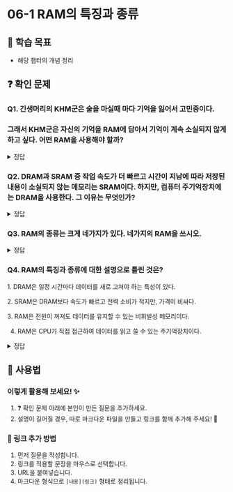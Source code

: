 # 06-1 RAM의 특징과 종류

## 📌 학습 목표
- 해당 챕터의 개념 정리

## ❓ 확인 문제
### Q1. 긴생머리의 KHM군은 술을 마실때 마다 기억을 잃어서 고민중이다.
### 그래서 KHM군은 자신의 기억을 RAM에 담아서 기억이 계속 소실되지 않게 하고 싶다. 어떤 RAM을 사용해야 할까? 


<details>
<summary>정답</summary>

- **SRAM **   

**[해설]**


# 🧠 RAM (Random Access Memory) 이란?  
RAM(램)은 **컴퓨터의 작업 공간** 역할을 하는 메모리입니다.  
- CPU가 프로그램을 실행할 때 **필요한 데이터를 임시로 저장**하는 곳  
- 속도가 빠르지만 **전원이 꺼지면 데이터가 사라지는** **휘발성(Volatile) 메모리**  
- 용량이 크면 클수록 **더 많은 프로그램을 동시에 실행**할 수 있음  

💡 쉽게 말해, RAM은 **책상** 같은 존재!  
- 책상이 클수록 더 많은 책(프로그램)을 펼쳐놓고 작업 가능  
- 하지만 책상 위 자료는 정리하지 않으면 사라지는 것처럼, RAM의 데이터도 **컴퓨터를 끄면 사라짐**

## 램의 종류로 DRAM,SRAM,SDRAM등이 있습니다.

## ✅ 차이점과 장단점  

| 메모리 종류 | 특징 | 장점 | 단점 |
|------------|------------|------------|------------|
| **DRAM (Dynamic RAM)** | 주기적으로 데이터를 새로고침(refresh)해야 하는 메모리 | 가격이 저렴하고, 용량이 크다 | 속도가 상대적으로 느리고, 전력 소비가 많다 |
| **SRAM (Static RAM)** | 새로고침 없이 데이터를 유지하는 메모리 | 속도가 빠르고, 전력 소비가 적다 | 가격이 비싸고, 용량이 작다 |
| **SDRAM (Synchronous DRAM)** | CPU 클럭(Clock)과 동기화된 DRAM | 기존 DRAM보다 속도가 빠르며, 대량의 데이터를 처리하기 좋다 | SRAM보다는 느리고, 여전히 주기적인 새로고침이 필요함 |

---

## 🎯 정리하면?  
- **빠른 속도 원하면?** → **SRAM**  
- **대용량 & 가성비 원하면?** → **DRAM / SDRAM**  
- **CPU랑 동기화해서 더 빠르게 쓰고 싶다?** → **SDRAM**  

💡 그래서 컴퓨터에서는 주로 **SDRAM**(DDR4, DDR5 같은 램)이나 **DRAM**을 사용하고, CPU 내부 캐시는 **SRAM**을 쓴다.

---

</details>

### Q2. DRAM과 SRAM 중 작업 속도가 더 빠르고 시간이 지남에 따라 저장된 내용이 소실되지 않는 메모리는 SRAM이다. 하지만, 컴퓨터 주기억장치에는 DRAM을 사용한다. 그 이유는 무엇인가?

<details>
<summary>정답</summary>

#### SRAM은 DRAM에 비해 속도가 빠르나, 집적도가 낮고 소비 전력도 크며 가격이 더 비싸기 때문에 비교적 저렴한 가격에 큰 용량을 사용 가능한 DRAM을 주기억장치로 사용한다.

- SRAM은 대용량이 필요하지 않고 빠른 처리 속도가 필요한 캐시 메모리에 사용됩니다.

---

</details>

### Q3. RAM의 종류는 크게 네가지가 있다. 네가지의 RAM을 쓰시오.

<details>
<summary>정답</summary>

#### DRAM, SRAM, SDRAM, DDR SDRAM





</details>


### Q4. RAM의 특징과 종류에 대한 설명으로 틀린 것은?

1️. DRAM은 일정 시간마다 데이터를 새로 고쳐야 하는 특성이 있다.

2️. SRAM은 DRAM보다 속도가 빠르고 전력 소비가 적지만, 가격이 비싸다.

3️. RAM은 전원이 꺼져도 데이터를 유지할 수 있는 비휘발성 메모리이다.

4. RAM은 CPU가 직접 접근하여 데이터를 읽고 쓸 수 있는 주기억장치이다.

<details>
<summary>정답</summary>

 **3. RAM은 전원이 꺼져도 데이터를 유지할 수 있는 비휘발성 메모리이다. X**   
  - RAM은 휘발성(Volatile) 메모리이므로, 전원이 꺼지면 저장된 데이터가 모두 사라집니다.
  - CPU가 직접 접근하여 데이터를 읽고 쓸 수 있는 주기억장치

**[해설]**

 **1. DRAM은 일정 시간마다 데이터를 새로 고쳐야 하는 특성이 있다.**   
  - 데이터를 유지하려면 주기적으로 새로 고쳐야(Refresh) 하는 특성이 있음
  - 속도가 빠르고 용량이 크지만 전력 소비가 많음
  

 **2️. SRAM은 DRAM보다 속도가 빠르고 전력 소비가 적지만, 가격이 비싸다.**   
  - 데이터 새로 고침 없이 유지 가능
  - DRAM보다 속도가 빠르고 소비 전력이 낮지만, 가격이 비쌈
  - 주로 CPU 캐시 메모리로 사용됨
  

 **4.  RAM은 CPU가 직접 접근하여 데이터를 읽고 쓸 수 있는 주기억장치이다.** 
  - CPU가 실행 중인 프로그램과 데이터를 저장하는 공간
  - 속도가 빠르며, CPU가 직접 접근하여 연산 수행
  
---

</details>

## 📝 사용법  
### 이렇게 활용해 보세요! ✨  
1. ❓ 확인 문제 아래에 본인이 만든 질문을 추가하세요.  
2. 설명이 길어질 경우, 따로 마크다운 파일을 만들고 링크를 함께 추가해 주세요! 🔗  

### 🔗 링크 추가 방법  
1. 먼저 질문을 작성합니다.  
2. 링크를 적용할 문장을 마우스로 선택합니다.  
3. URL을 붙여넣습니다.  
4. 마크다운 형식으로 `[내용](링크)` 형태로 정리됩니다.  
